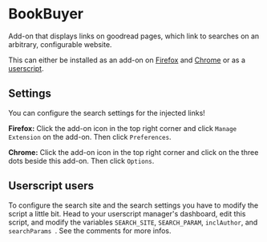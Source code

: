 # BookBuyer

Add-on that displays links on goodread pages, which link to searches on an
arbitrary, configurable website.

This can either be installed as an add-on on [Firefox](https://addons.mozilla.org/en-US/firefox/addon/bookbuyer/)
and [Chrome](https://chromewebstore.google.com/detail/bookbuyer/ecgniefnmkclifnmohjhkbkkblgpinan)
or as a [userscript](https://raw.githubusercontent.com/JonDerThan/bookbuyer/main/bookbuyer.user.js).

## Settings

You can configure the search settings for the injected links!

**Firefox:** Click the add-on icon in the top right corner and click
`Manage Extension` on the add-on. Then click `Preferences`.

**Chrome:** Click the add-on icon in the top right corner and click on the
three dots beside this add-on. Then click `Options`.


## Userscript users

To configure the search site and the search settings you have to modify the
script a little bit. Head to your userscript manager's dashboard, edit this
script, and modify the variables `SEARCH_SITE`, `SEARCH_PARAM`, `inclAuthor`,
and `searchParams `. See the comments for more infos.

